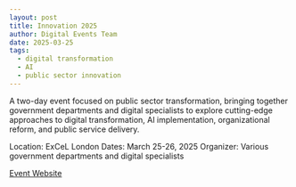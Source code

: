 ```yaml
---
layout: post
title: Innovation 2025
author: Digital Events Team
date: 2025-03-25
tags:
  - digital transformation
  - AI
  - public sector innovation
---
```


A two-day event focused on public sector transformation, bringing together government departments and digital specialists to explore cutting-edge approaches to digital transformation, AI implementation, organizational reform, and public service delivery.

Location: ExCeL London
Dates: March 25-26, 2025
Organizer: Various government departments and digital specialists

[Event Website](https://moderncivilservice.blog.gov.uk/2025/03/04/innovation-2025-two-days-of-public-sector-transformation/)
